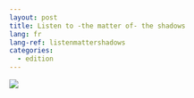 ```yaml
---
layout: post
title: Listen to -the matter of- the shadows
lang: fr
lang-ref: listenmattershadows
categories:
  - edition
---
```


![](</Listen to (the matter of) the shadows SCAN (300) UP.jpg>)
